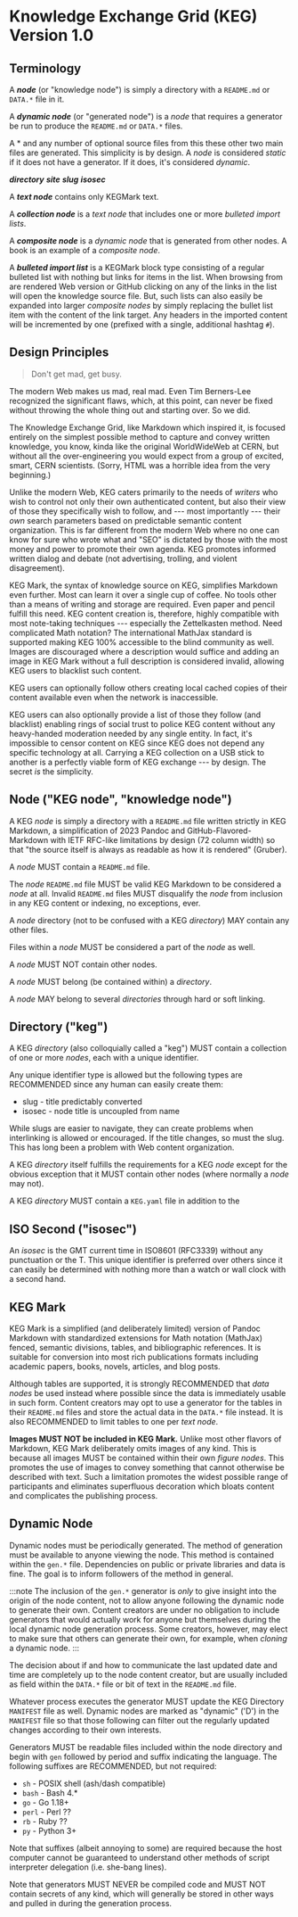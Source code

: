 # Knowledge Exchange Grid (KEG) Version 1.0

## Terminology

A ***node*** (or "knowledge node") is simply a directory with a
`README.md` or `DATA.*` file in it.

A ***dynamic node*** (or "generated node") is a *node* that requires a
generator be run to produce the `README.md` or `DATA.*` files.

A * and any number of optional source
files from this these other two main files are generated. This
simplicity is by design. A *node* is
considered *static* if it does not have a generator. If it does, it's
considered *dynamic*.

***directory***
***site***
***slug***
***isosec***

A ***text node*** contains only KEGMark text.

A ***collection node*** is a *text node* that includes one or more
*bulleted import lists*.

A ***composite node*** is a *dynamic node* that is generated from other
nodes. A book is an example of a *composite node*.

A ***bulleted import list*** is a KEGMark block type consisting of a
regular bulleted list with nothing but links for items in the list. When
browsing from are rendered Web version or GitHub clicking on any of the
links in the list will open the knowledge source file. But, such lists
can also easily be expanded into larger *composite nodes* by simply
replacing the bullet list item with the content of the link target. Any
headers in the imported content will be incremented by one (prefixed
with a single, additional hashtag `#`).

## Design Principles

> Don't get mad, get busy.

The modern Web makes us mad, real mad. Even Tim Berners-Lee recognized
the significant flaws, which, at this point, can never be fixed without
throwing the whole thing out and starting over. So we did.

The Knowledge Exchange Grid, like Markdown which inspired it, is focused
entirely on the simplest possible method to capture and convey
written knowledge, you know, kinda like the original WorldWideWeb at
CERN, but without all the over-engineering you would expect from a group
of excited, smart, CERN scientists. (Sorry, HTML was a horrible idea
from the very beginning.)

Unlike the modern Web, KEG caters primarily to the needs of *writers* who
wish to control not only their own authenticated content, but also their
view of those they specifically wish to follow, and --- most importantly
--- their *own* search parameters based on predictable semantic content
organization. This is far different from the modern Web where no one can
know for sure who wrote what and "SEO" is dictated by those with the
most money and power to promote their own agenda. KEG promotes informed
written dialog and debate (not advertising, trolling, and violent
disagreement).

KEG Mark, the syntax of knowledge source on KEG, simplifies Markdown
even further. Most can learn it over a single cup of coffee. No tools
other than a means of writing and storage are required. Even paper and
pencil fulfill this need. KEG content creation is, therefore, highly
compatible with most note-taking techniques --- especially the
Zettelkasten method. Need complicated Math notation? The international
MathJax standard is supported making KEG 100% accessible to the blind
community as well. Images are discouraged where a description would
suffice and adding an image in KEG Mark without a full description is
considered invalid, allowing KEG users to blacklist such content.

KEG users can optionally follow others creating local cached copies of
their content available even when the network is inaccessible.

KEG users can also optionally provide a list of those they follow (and
blacklist) enabling rings of social trust to police KEG content without
any heavy-handed moderation needed by any single entity. In fact, it's
impossible to censor content on KEG since KEG does not depend any
specific technology at all. Carrying a KEG collection on a USB stick to
another is a perfectly viable form of KEG exchange --- by design. The
secret *is* the simplicity.

## Node ("KEG node", "knowledge node")

A KEG *node* is simply a directory with a `README.md` file written
strictly in KEG Markdown, a simplification of 2023 Pandoc and
GitHub-Flavored-Markdown with IETF RFC-like limitations by design (72
column width) so that "the source itself is always as readable as how it
is rendered" (Gruber).

A *node* MUST contain a `README.md` file.

The *node* `README.md` file MUST be valid KEG Markdown to be considered a
*node* at all. Invalid `README.md` files MUST disqualify the *node* from
inclusion in any KEG content or indexing, no exceptions, ever.

A *node* directory (not to be confused with a KEG *directory*) MAY
contain any other files.

Files within a *node* MUST be considered a part of the *node* as well.

A *node* MUST NOT contain other nodes.

A *node* MUST belong (be contained within) a *directory*.

A *node* MAY belong to several *directories* through hard or soft
linking.

## Directory ("keg")

A KEG *directory* (also colloquially called a "keg") MUST contain a
collection of one or more *nodes*, each with a unique identifier. 

Any unique identifier type is allowed but the following types are
RECOMMENDED since any human can easily create them:

* slug - title predictably converted
* isosec - node title is uncoupled from name

While slugs are easier to navigate, they can create problems when
interlinking is allowed or encouraged. If the title changes, so must the
slug. This has long been a problem with Web content organization.

A KEG *directory* itself fulfills the requirements for a KEG *node*
except for the obvious exception that it MUST contain other nodes (where
normally a *node* may not).

A KEG *directory* MUST contain a `KEG.yaml` file in addition to the 

## ISO Second ("isosec")

An *isosec* is the GMT current time in ISO8601 (RFC3339) without any
punctuation or the T. This unique identifier is preferred over others
since it can easily be determined with nothing more than a watch or wall
clock with a second hand.

## KEG Mark

KEG Mark is a simplified (and deliberately limited) version of Pandoc
Markdown with standardized extensions for Math notation (MathJax)
fenced, semantic divisions, tables, and bibliographic references. It is
suitable for conversion into most rich publications formats including
academic papers, books, novels, articles, and blog posts.

Although tables are supported, it is strongly RECOMMENDED that *data
nodes* be used instead where possible since the data is immediately
usable in such form. Content creators may opt to use a generator for the
tables in their `README.md` files and store the actual data in the
`DATA.*` file instead. It is also RECOMMENDED to limit tables to one per
*text node*.

**Images MUST NOT be included in KEG Mark.** Unlike most other flavors
of Markdown, KEG Mark deliberately omits images of any kind. This is
because all images MUST be contained within their own *figure nodes*.
This promotes the use of images to convey something that cannot
otherwise be described with text. Such a limitation promotes the widest
possible range of participants and eliminates superfluous decoration
which bloats content and complicates the publishing process.

## Dynamic Node

Dynamic nodes must be periodically generated. The method of generation
must be available to anyone viewing the node. This method is contained
within the `gen.*` file. Dependencies on public or private libraries and
data is fine. The goal is to inform followers of the method in general.

:::note
The inclusion of the `gen.*` generator is *only* to give insight
into the origin of the node content, not to allow anyone following the
dynamic node to generate their own. Content creators are under no
obligation to include generators that would actually work for anyone
but themselves during the local dynamic node generation process. Some
creators, however, may elect to make sure that others can generate
their own, for example, when *cloning* a dynamic node.
:::

The decision about if and how to communicate the last updated date and
time are completely up to the node content creator, but are usually
included as field within the `DATA.*` file or bit of text in the
`README.md` file.

Whatever process executes the generator MUST update the KEG Directory
`MANIFEST` file as well. Dynamic nodes are marked as "dynamic" ('D')  in
the `MANIFEST` file so that those following can filter out the regularly
updated changes according to their own interests.

Generators MUST be readable files included within the node directory and
begin with `gen` followed by period and suffix indicating the language.
The following suffixes are RECOMMENDED, but not required:

* `sh` - POSIX shell (ash/dash compatible)
* `bash` - Bash 4.*
* `go` - Go 1.18+
* `perl` - Perl ??
* `rb` - Ruby ??
* `py` - Python 3+

Note that suffixes (albeit annoying to some) are required because the
host computer cannot be guaranteed to understand other methods of script
interpreter delegation (i.e. she-bang lines).

Note that generators MUST NEVER be compiled code and MUST NOT contain
secrets of any kind, which will generally be stored in other ways and
pulled in during the generation process.
